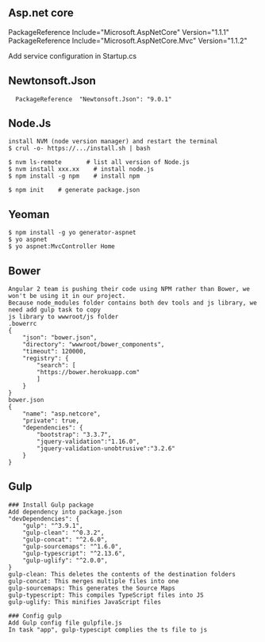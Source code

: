 ## Asp.net core
  PackageReference Include="Microsoft.AspNetCore" Version="1.1.1"
  PackageReference Include="Microsoft.AspNetCore.Mvc" Version="1.1.2"

  Add service configuration in Startup.cs
  
## Newtonsoft.Json
      PackageReference  "Newtonsoft.Json": "9.0.1"


## Node.Js
    install NVM (node version manager) and restart the terminal
    $ crul -o- https://.../install.sh | bash
    
    $ nvm ls-remote       # list all version of Node.js
    $ nvm install xxx.xx    # install node.js
    $ npm install -g npm    # install npm
    
    $ npm init    # generate package.json
    
## Yeoman
    $ npm install -g yo generator-aspnet 
    $ yo aspnet
    $ yo aspnet:MvcController Home

## Bower
    Angular 2 team is pushing their code using NPM rather than Bower, we won't be using it in our project.
    Because node_modules folder contains both dev tools and js library, we need add gulp task to copy
    js library to wwwroot/js folder
    .bowerrc
    {
        "json": "bower.json",
        "directory": "wwwroot/bower_components",
        "timeout": 120000,
        "registry": {
            "search": [
            "https://bower.herokuapp.com"
            ]
        }
    }
    bower.json
    {
        "name": "asp.netcore",
        "private": true,
        "dependencies": {
            "bootstrap": "3.3.7",
            "jquery-validation":"1.16.0",
            "jquery-validation-unobtrusive":"3.2.6"
        }
    }
    
     
## Gulp
    ### Install Gulp package
    Add dependency into package.json
    "devDependencies": {
        "gulp": "^3.9.1",
        "gulp-clean": "^0.3.2",
        "gulp-concat": "^2.6.0",
        "gulp-sourcemaps": "^1.6.0",
        "gulp-typescript": "^2.13.6",
        "gulp-uglify": "^2.0.0",
    }
    gulp-clean: This deletes the contents of the destination folders
    gulp-concat: This merges multiple files into one
    gulp-sourcemaps: This generates the Source Maps
    gulp-typescript: This compiles TypeScript files into JS
    gulp-uglify: This minifies JavaScript files
    
    ### Config gulp 
    Add Gulp config file gulpfile.js 
    In task "app", gulp-typescipt complies the ts file to js
